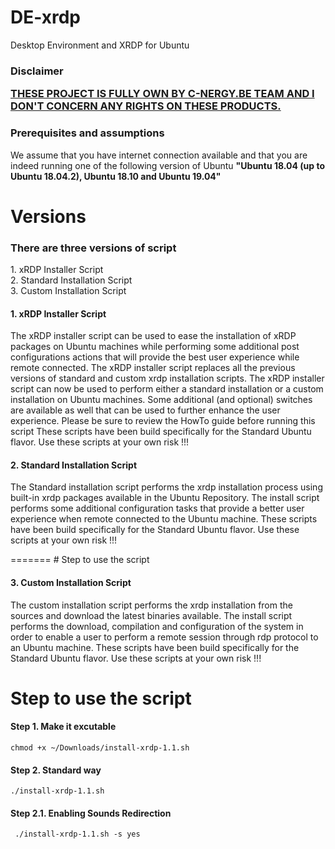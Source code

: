 # DE-xrdp
Desktop Environment and XRDP for Ubuntu

<h3>Disclaimer

<u>THESE PROJECT IS FULLY OWN BY <a href="http://cnergy.be">C-NERGY.BE TEAM</a> AND I DON'T CONCERN ANY RIGHTS ON THESE PRODUCTS.</u></h3>

<h3>Prerequisites and assumptions</h3>

We assume that you have internet connection available and that you are indeed running one of the following version of Ubuntu <b>"Ubuntu 18.04 (up to Ubuntu 18.04.2), Ubuntu 18.10 and Ubuntu 19.04"</b> 
# Versions

<h3>There are three versions of script</h3>
1. xRDP Installer Script<br>
2. Standard Installation Script<br>
3. Custom Installation Script<br>

<h4>1. xRDP Installer Script</h4>
<p>The xRDP installer script can be used to ease the installation of xRDP packages on Ubuntu machines while performing some additional post configurations actions that will provide the best user experience while remote connected. The xRDP installer script replaces all the previous versions of standard and custom xrdp installation scripts. The xRDP installer script can now be used to perform either a standard installation or a custom installation on Ubuntu machines. Some additional (and optional) switches are available as well that can be used to further enhance the user experience. Please be sure to review the HowTo guide before running this script These scripts have been build specifically for the Standard Ubuntu flavor. Use these scripts at your own risk !!!</p>


<h4>2. Standard Installation Script</h4>
<p>The Standard installation script performs the xrdp installation process using built-in xrdp packages available in the Ubuntu Repository. The install script performs some additional configuration tasks that provide a better user experience when remote connected to the Ubuntu machine. These scripts have been build specifically for the Standard Ubuntu flavor. Use these scripts at your own risk !!!</p>
=======
# Step to use the script


<h4>3. Custom Installation Script</h4>
<p>The custom installation script performs the xrdp installation from the sources and download the latest binaries available. The install script performs the download, compilation and configuration of the system in order to enable a user to perform a remote session through rdp protocol to an Ubuntu machine. These scripts have been build specifically for the Standard Ubuntu flavor. Use these scripts at your own risk !!!</p>


# Step to use the script

<h4>Step 1. Make it excutable</h4>

<code>chmod +x  ~/Downloads/install-xrdp-1.1.sh </code>

<h4>Step 2. Standard way</h4>

<code>./install-xrdp-1.1.sh</code>

<h4>Step 2.1. Enabling Sounds Redirection</h4>

<code> ./install-xrdp-1.1.sh -s yes </code>
